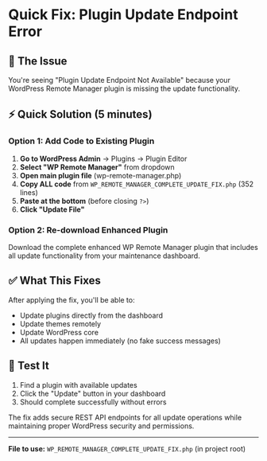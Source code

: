 # Quick Fix: Plugin Update Endpoint Error

## 🔧 The Issue
You're seeing "Plugin Update Endpoint Not Available" because your WordPress Remote Manager plugin is missing the update functionality.

## ⚡ Quick Solution (5 minutes)

### Option 1: Add Code to Existing Plugin
1. **Go to WordPress Admin** → Plugins → Plugin Editor
2. **Select "WP Remote Manager"** from dropdown
3. **Open main plugin file** (wp-remote-manager.php)
4. **Copy ALL code** from `WP_REMOTE_MANAGER_COMPLETE_UPDATE_FIX.php` (352 lines)
5. **Paste at the bottom** (before closing `?>`)
6. **Click "Update File"**

### Option 2: Re-download Enhanced Plugin
Download the complete enhanced WP Remote Manager plugin that includes all update functionality from your maintenance dashboard.

## ✅ What This Fixes
After applying the fix, you'll be able to:
- Update plugins directly from the dashboard
- Update themes remotely
- Update WordPress core
- All updates happen immediately (no fake success messages)

## 🧪 Test It
1. Find a plugin with available updates
2. Click the "Update" button in your dashboard  
3. Should complete successfully without errors

The fix adds secure REST API endpoints for all update operations while maintaining proper WordPress security and permissions.

---
**File to use:** `WP_REMOTE_MANAGER_COMPLETE_UPDATE_FIX.php` (in project root)